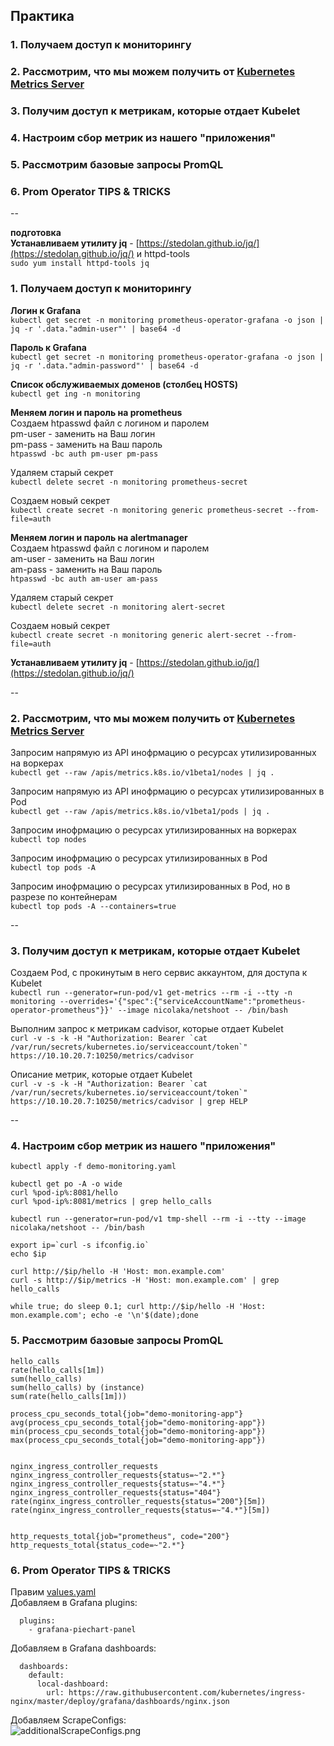 ## Практика
### 1. Получаем доступ к мониторингу    
### 2. Рассмотрим, что мы можем получить от [Kubernetes Metrics Server](https://github.com/kubernetes-sigs/metrics-server)  
### 3. Получим доступ к метрикам, которые отдает Kubelet  
### 4. Настроим сбор метрик из нашего "приложения"
### 5. Рассмотрим базовые запросы PromQL
### 6. Prom Operator TIPS & TRICKS


--

**подготовка**  
**Устанавливаем утилиту jq** - [https://stedolan.github.io/jq/](https://stedolan.github.io/jq/) и httpd-tools  
`sudo yum install httpd-tools jq`  

### 1. Получаем доступ к мониторингу  

**Логин к Grafana**  
`kubectl get secret -n monitoring prometheus-operator-grafana -o json | jq -r '.data."admin-user"' | base64 -d`  

**Пароль к Grafana**  
`kubectl get secret -n monitoring prometheus-operator-grafana -o json | jq -r '.data."admin-password"' | base64 -d`  

**Список обслуживаемых доменов (столбец HOSTS)**  
`kubectl get ing -n monitoring`  

**Меняем логин и пароль на prometheus**  
Создаем htpasswd файл с логином и паролем  
pm-user - заменить на Ваш логин  
pm-pass - заменить на Ваш пароль  
`htpasswd -bc auth pm-user pm-pass`  

Удаляем старый секрет  
`kubectl delete secret -n monitoring prometheus-secret`  

Создаем новый секрет  
`kubectl create secret -n monitoring generic prometheus-secret --from-file=auth`

**Меняем логин и пароль на alertmanager**  
Создаем htpasswd файл с логином и паролем  
am-user - заменить на Ваш логин  
am-pass - заменить на Ваш пароль  
`htpasswd -bc auth am-user am-pass`  

Удаляем старый секрет  
`kubectl delete secret -n monitoring alert-secret`  

Создаем новый секрет  
`kubectl create secret -n monitoring generic alert-secret --from-file=auth`

**Устанавливаем утилиту jq** - [https://stedolan.github.io/jq/](https://stedolan.github.io/jq/)

--

### 2. Рассмотрим, что мы можем получить от [Kubernetes Metrics Server](https://github.com/kubernetes-sigs/metrics-server)  

Запросим напрямую из API инофрмацию о ресурсах утилизированных на воркерах    
`kubectl get --raw /apis/metrics.k8s.io/v1beta1/nodes | jq .`  

Запросим напрямую из API инофрмацию о ресурсах утилизированных в Pod     
`kubectl get --raw /apis/metrics.k8s.io/v1beta1/pods | jq .`  

Запросим инофрмацию о ресурсах утилизированных на воркерах  
`kubectl top nodes`  

Запросим инофрмацию о ресурсах утилизированных в Pod    
`kubectl top pods -A`  

Запросим инофрмацию о ресурсах утилизированных в Pod, но в разрезе по контейнерам      
`kubectl top pods -A --containers=true`

--

### 3. Получим доступ к метрикам, которые отдает Kubelet  
Создаем Pod, c прокинутым в него сервис аккаунтом, для доступа к Kubelet  
`kubectl run --generator=run-pod/v1 get-metrics --rm -i --tty -n monitoring --overrides='{"spec":{"serviceAccountName":"prometheus-operator-prometheus"}}' --image nicolaka/netshoot -- /bin/bash `  

Выполним запрос к метрикам cadvisor, которые отдает Kubelet  
```curl -v -s -k -H "Authorization: Bearer `cat /var/run/secrets/kubernetes.io/serviceaccount/token`" https://10.10.20.7:10250/metrics/cadvisor```  

Описание метрик, которые отдает Kubelet  
```curl -v -s -k -H "Authorization: Bearer `cat /var/run/secrets/kubernetes.io/serviceaccount/token`" https://10.10.20.7:10250/metrics/cadvisor | grep HELP ```

--
### 4. Настроим сбор метрик из нашего "приложения"
`kubectl apply -f demo-monitoring.yaml`

```
kubectl get po -A -o wide
curl %pod-ip%:8081/hello
curl %pod-ip%:8081/metrics | grep hello_calls

kubectl run --generator=run-pod/v1 tmp-shell --rm -i --tty --image nicolaka/netshoot -- /bin/bash

export ip=`curl -s ifconfig.io`
echo $ip  

curl http://$ip/hello -H 'Host: mon.example.com'
curl -s http://$ip/metrics -H 'Host: mon.example.com' | grep hello_calls

while true; do sleep 0.1; curl http://$ip/hello -H 'Host: mon.example.com'; echo -e '\n'$(date);done

```

### 5. Рассмотрим базовые запросы PromQL

```
hello_calls
rate(hello_calls[1m])
sum(hello_calls)
sum(hello_calls) by (instance)
sum(rate(hello_calls[1m]))

process_cpu_seconds_total{job="demo-monitoring-app"}
avg(process_cpu_seconds_total{job="demo-monitoring-app"})
min(process_cpu_seconds_total{job="demo-monitoring-app"})
max(process_cpu_seconds_total{job="demo-monitoring-app"})


nginx_ingress_controller_requests
nginx_ingress_controller_requests{status=~"2.*"}
nginx_ingress_controller_requests{status=~"4.*"}
nginx_ingress_controller_requests{status="404"}
rate(nginx_ingress_controller_requests{status="200"}[5m])
rate(nginx_ingress_controller_requests{status=~"4.*"}[5m])


http_requests_total{job="prometheus", code="200"}
http_requests_total{status_code=~"2.*"}

```  

### 6. Prom Operator TIPS & TRICKS

Правим [values.yaml](https://raw.githubusercontent.com/helm/charts/master/stable/prometheus-operator/values.yaml)  
Добавляем в Grafana plugins:  

```
  plugins:
    - grafana-piechart-panel
```  

Добавляем в Grafana dashboards:  

```
  dashboards:
    default:
      local-dashboard:
        url: https://raw.githubusercontent.com/kubernetes/ingress-nginx/master/deploy/grafana/dashboards/nginx.json
```  

Добавляем ScrapeConfigs:   
![additionalScrapeConfigs.png](additionalScrapeConfigs.png)  

